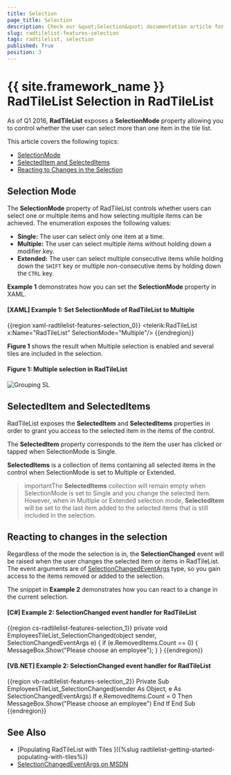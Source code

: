 ```yaml
---
title: Selection
page_title: Selection
description: Check our &quot;Selection&quot; documentation article for the RadTileList {{ site.framework_name }} control.
slug: radtilelist-features-selection
tags: radtilelist, selection
published: True
position: 3
---
```


# {{ site.framework_name }} RadTileList Selection in RadTileList

As of Q1 2016, __RadTileList__ exposes a __SelectionMode__ property allowing you to control whether the user can select more than one item in the tile list.

This article covers the following topics:

* [SelectionMode](#selection-mode)
* [SelectedItem and SelectedItems](#selecteditem-and-selecteditems)
* [Reacting to Changes in the Selection](#reacting-to-changes-in-the-selection)


## Selection Mode

The __SelectionMode__ property of RadTileList controls whether users can select one or multiple items and how selecting multiple items can be achieved. The enumeration exposes the following values:

* __Single:__ The user can select only one item at a time.
* __Multiple:__ The user can select multiple items without holding down a modifier key.
* __Extended:__ The user can select multiple consecutive items while holding down the <code>SHIFT</code> key or multiple non-consecutive items by holding down the <code>CTRL</code> key.

__Example 1__ demonstrates how you can set the __SelectionMode__ property in XAML.

#### __[XAML] Example 1: Set SelectionMode of RadTileList to Multiple__
{{region xaml-radtilelist-features-selection_0}}
	<telerik:RadTileList x:Name="RadTileList" SelectionMode="Multiple"/>
{{endregion}}

__Figure 1__ shows the result when Multiple selection is enabled and several tiles are included in the selection.

#### __Figure 1: Multiple selection in RadTileList__
![Grouping SL](images/RadTileList_Features_Selection_01.PNG)

## SelectedItem and SelectedItems

RadTileList exposes the __SelectedItem__ and __SelectedItems__ properties in order to grant you access to the selected item in the items of the control. 

The __SelectedItem__ property corresponds to the item the user has clicked or tapped when SelectionMode is Single.

__SelectedItems__ is a collection of items containing all selected items in the control when SelectionMode is set to Multiple or Extended.

>importantThe __SelectedItems__ collection will remain empty when SelectionMode is set to Single and you change the selected item. However, when in Multiple or Extended selection mode, __SelectedItem__ will be set to the last item added to the selected items that is still included in the selection.

## Reacting to changes in the selection

Regardless of the mode the selection is in, the __SelectionChanged__ event will be raised when the user changes the selected item or items in RadTileList. The event arguments are of [SelectionChangedEventArgs](https://msdn.microsoft.com/en-us/library/system.windows.controls.selectionchangedeventargs) type, so you gain access to the items removed or added to the selection.

The snippet in __Example 2__ demonstrates how you can react to a change in the current selection.

#### __[C#] Example 2: SelectionChanged event handler for RadTileList__
{{region cs-radtilelist-features-selection_1}}
	private void EmployeesTileList_SelectionChanged(object sender, SelectionChangedEventArgs e)
	{
	    if (e.RemovedItems.Count == 0)
	    {
	        MessageBox.Show("Please choose an employee");
	    }
	}
{{endregion}}

#### __[VB.NET] Example 2: SelectionChanged event handler for RadTileList__
{{region vb-radtilelist-features-selection_2}}
	Private Sub EmployeesTileList_SelectionChanged(sender As Object, e As SelectionChangedEventArgs)
	    If e.RemovedItems.Count = 0 Then
	        MessageBox.Show("Please choose an employee")
	    End If
	End Sub
{{endregion}}


## See Also

* [Populating RadTileList with Tiles ]({%slug radtilelist-getting-started-populating-with-tiles%})
* [SelectionChangedEventArgs on MSDN](https://msdn.microsoft.com/en-us/library/system.windows.controls.selectionchangedeventargs)

